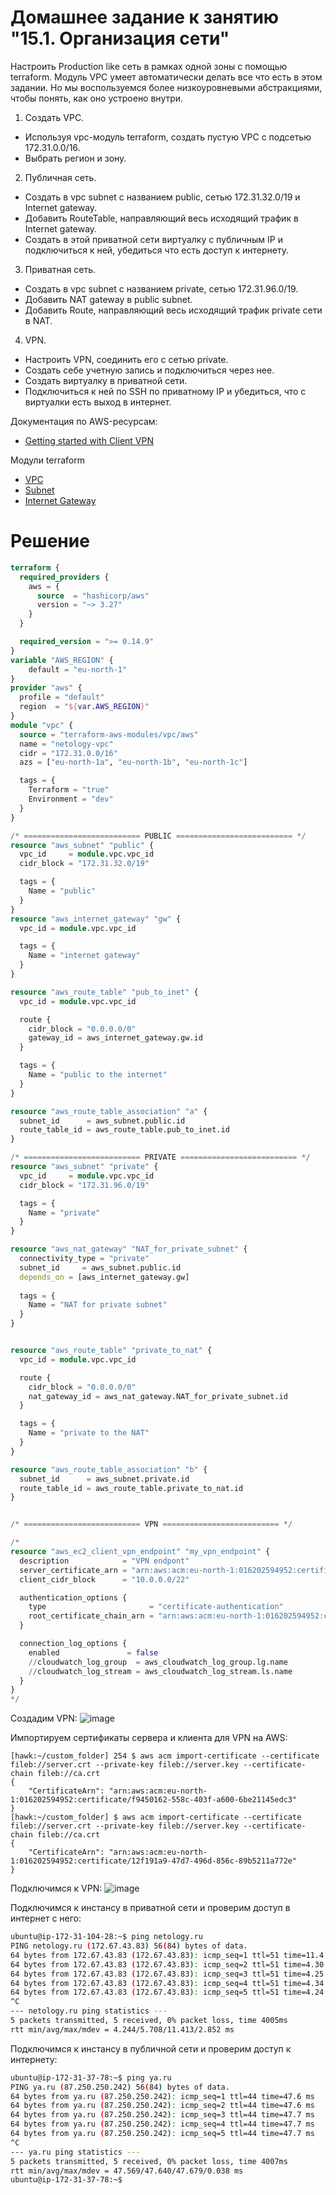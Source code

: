 # Домашнее задание к занятию "15.1. Организация сети"

Настроить Production like сеть в рамках одной зоны с помощью terraform. Модуль VPC умеет автоматически делать все что есть в этом задании. Но мы воспользуемся более низкоуровневыми абстракциями, чтобы понять, как оно устроено внутри.

1. Создать VPC.

- Используя vpc-модуль terraform, создать пустую VPC с подсетью 172.31.0.0/16.
- Выбрать регион и зону.

2. Публичная сеть.

- Создать в vpc subnet с названием public, сетью 172.31.32.0/19 и Internet gateway.
- Добавить RouteTable, направляющий весь исходящий трафик в Internet gateway.
- Создать в этой приватной сети виртуалку с публичным IP и подключиться к ней, убедиться что есть доступ к интернету.

3. Приватная сеть.

- Создать в vpc subnet с названием private, сетью 172.31.96.0/19.
- Добавить NAT gateway в public subnet.
- Добавить Route, направляющий весь исходящий трафик private сети в NAT.

4. VPN.

- Настроить VPN, соединить его с сетью private.
- Создать себе учетную запись и подключиться через нее.
- Создать виртуалку в приватной сети.
- Подключиться к ней по SSH по приватному IP и убедиться, что с виртуалки есть выход в интернет.

Документация по AWS-ресурсам:

- [Getting started with Client VPN](https://docs.aws.amazon.com/vpn/latest/clientvpn-admin/cvpn-getting-started.html)

Модули terraform

- [VPC](https://registry.terraform.io/providers/hashicorp/aws/latest/docs/resources/vpc)
- [Subnet](https://registry.terraform.io/providers/hashicorp/aws/latest/docs/resources/subnet)
- [Internet Gateway](https://registry.terraform.io/providers/hashicorp/aws/latest/docs/resources/internet_gateway)


# Решение
```tf
terraform {
  required_providers {
    aws = {
      source  = "hashicorp/aws"
      version = "~> 3.27"
    }
  }

  required_version = ">= 0.14.9"
}
variable "AWS_REGION" {    
    default = "eu-north-1"
}
provider "aws" {
  profile = "default"
  region  = "${var.AWS_REGION}"
}
module "vpc" {
  source = "terraform-aws-modules/vpc/aws"
  name = "netology-vpc"
  cidr = "172.31.0.0/16"
  azs = ["eu-north-1a", "eu-north-1b", "eu-north-1c"]

  tags = {
    Terraform = "true"
    Environment = "dev"
  }
}

/* ========================== PUBLIC ========================== */
resource "aws_subnet" "public" {
  vpc_id     = module.vpc.vpc_id
  cidr_block = "172.31.32.0/19"

  tags = {
    Name = "public"
  }
}
resource "aws_internet_gateway" "gw" {
  vpc_id = module.vpc.vpc_id

  tags = {
    Name = "internet gateway"
  }
}

resource "aws_route_table" "pub_to_inet" {
  vpc_id = module.vpc.vpc_id

  route {
    cidr_block = "0.0.0.0/0"
    gateway_id = aws_internet_gateway.gw.id
  }

  tags = {
    Name = "public to the internet"
  }
}

resource "aws_route_table_association" "a" {
  subnet_id      = aws_subnet.public.id
  route_table_id = aws_route_table.pub_to_inet.id
}

/* ========================== PRIVATE ========================== */
resource "aws_subnet" "private" {
  vpc_id     = module.vpc.vpc_id
  cidr_block = "172.31.96.0/19"

  tags = {
    Name = "private"
  }
}

resource "aws_nat_gateway" "NAT_for_private_subnet" {
  connectivity_type = "private"
  subnet_id     = aws_subnet.public.id
  depends_on = [aws_internet_gateway.gw]
  
  tags = {
    Name = "NAT for private subnet"
  }
}


resource "aws_route_table" "private_to_nat" {
  vpc_id = module.vpc.vpc_id

  route {
    cidr_block = "0.0.0.0/0"
    nat_gateway_id = aws_nat_gateway.NAT_for_private_subnet.id
  }

  tags = {
    Name = "private to the NAT"
  }
}

resource "aws_route_table_association" "b" {
  subnet_id      = aws_subnet.private.id
  route_table_id = aws_route_table.private_to_nat.id
}


/* ========================== VPN ========================== */

/*
resource "aws_ec2_client_vpn_endpoint" "my_vpn_endpoint" {
  description            = "VPN endpont"
  server_certificate_arn = "arn:aws:acm:eu-north-1:016202594952:certificate/f9450162-558c-403f-a600-6be21145edc3" // aws_acm_certificate.cert.arn
  client_cidr_block      = "10.0.0.0/22"

  authentication_options {
    type                       = "certificate-authentication"
    root_certificate_chain_arn = "arn:aws:acm:eu-north-1:016202594952:certificate/f9450162-558c-403f-a600-6be21145edc3" // aws_acm_certificate.root_cert.arn
  }

  connection_log_options {
    enabled               = false
    //cloudwatch_log_group  = aws_cloudwatch_log_group.lg.name
    //cloudwatch_log_stream = aws_cloudwatch_log_stream.ls.name
  }
}
*/
```

Создадим VPN:
![image](https://user-images.githubusercontent.com/32748936/128720926-dc2973fe-46ea-4c88-8ead-8c2e0e9a9b75.png)

Импортируем сертификаты сервера и клиента для VPN на AWS:
```
[hawk:~/custom_folder] 254 $ aws acm import-certificate --certificate fileb://server.crt --private-key fileb://server.key --certificate-chain fileb://ca.crt
{
    "CertificateArn": "arn:aws:acm:eu-north-1:016202594952:certificate/f9450162-558c-403f-a600-6be21145edc3"
}
[hawk:~/custom_folder] $ aws acm import-certificate --certificate fileb://server.crt --private-key fileb://server.key --certificate-chain fileb://ca.crt
{
    "CertificateArn": "arn:aws:acm:eu-north-1:016202594952:certificate/12f191a9-47d7-496d-856c-89b5211a772e"
}
```

Подключимся к VPN:
![image](https://user-images.githubusercontent.com/32748936/128720726-11b83dec-fd93-4d0b-b482-2c7702b1ff14.png)

Подключимся к инстансу в приватной сети и проверим доступ в интернет с него:
```bash
ubuntu@ip-172-31-104-28:~$ ping netology.ru
PING netology.ru (172.67.43.83) 56(84) bytes of data.
64 bytes from 172.67.43.83 (172.67.43.83): icmp_seq=1 ttl=51 time=11.4 ms
64 bytes from 172.67.43.83 (172.67.43.83): icmp_seq=2 ttl=51 time=4.30 ms
64 bytes from 172.67.43.83 (172.67.43.83): icmp_seq=3 ttl=51 time=4.25 ms
64 bytes from 172.67.43.83 (172.67.43.83): icmp_seq=4 ttl=51 time=4.34 ms
64 bytes from 172.67.43.83 (172.67.43.83): icmp_seq=5 ttl=51 time=4.24 ms
^C
--- netology.ru ping statistics ---
5 packets transmitted, 5 received, 0% packet loss, time 4005ms
rtt min/avg/max/mdev = 4.244/5.708/11.413/2.852 ms
```

Подключимся к инстансу в публичной сети и проверим доступ к интернету:
```bash
ubuntu@ip-172-31-37-78:~$ ping ya.ru
PING ya.ru (87.250.250.242) 56(84) bytes of data.
64 bytes from ya.ru (87.250.250.242): icmp_seq=1 ttl=44 time=47.6 ms
64 bytes from ya.ru (87.250.250.242): icmp_seq=2 ttl=44 time=47.6 ms
64 bytes from ya.ru (87.250.250.242): icmp_seq=3 ttl=44 time=47.7 ms
64 bytes from ya.ru (87.250.250.242): icmp_seq=4 ttl=44 time=47.7 ms
64 bytes from ya.ru (87.250.250.242): icmp_seq=5 ttl=44 time=47.7 ms
^C
--- ya.ru ping statistics ---
5 packets transmitted, 5 received, 0% packet loss, time 4007ms
rtt min/avg/max/mdev = 47.569/47.640/47.679/0.038 ms
ubuntu@ip-172-31-37-78:~$

```
